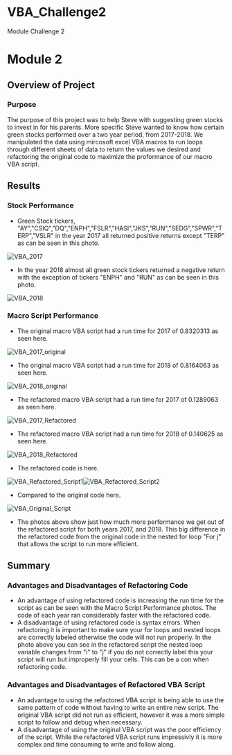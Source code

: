 # VBA_Challenge2
Module Challenge 2
# Module 2
## Overview of Project
### Purpose
The purpose of this project was to help Steve with suggesting green stocks to invest in for his parents. More specific Steve wanted to know how certain green stocks performed over a two year period, from 2017-2018. We manipulated the data using mircosoft excel VBA macros to run loops through different sheets of data to return the values we desired and refactoring the original code to maximize the proformance of our macro VBA script.
## Results
### Stock Performance
* Green Stock tickers, "AY","CSIQ","DQ","ENPH","FSLR","HASI","JKS","RUN","SEDG","SPWR","TERP","VSLR" in the year 2017 all returned positive returns except "TERP" as can be seen in this photo. 

![VBA_2017](https://user-images.githubusercontent.com/93004710/148656012-c1b17ef2-912b-48b3-802b-fc96c70c5981.png)


* In the year 2018 almost all green stock tickers returned a negative return with the exception of tickers "ENPH" and "RUN" as can be seen in this photo. 

![VBA_2018](https://user-images.githubusercontent.com/93004710/148656074-2676a946-f711-42f5-8795-05888421a8d7.png)


### Macro Script Performance
* The original macro VBA script had a run time for 2017 of 0.8320313 as seen here.


![VBA_2017_original](https://user-images.githubusercontent.com/93004710/148656243-4d9061e1-09be-47f5-8900-8a09013f655b.png)


* The original macro VBA script had a run time for 2018 of 0.8164063 as seen here.


![VBA_2018_original](https://user-images.githubusercontent.com/93004710/148656320-f891df15-d906-4152-a161-df6b6bbdadc4.png)


* The refactored macro VBA script had a run time for 2017 of 0.1289063 as seen here.


![VBA_2017_Refactored](https://user-images.githubusercontent.com/93004710/148656362-773af2c9-2f38-45aa-aac9-51a6f06ce40b.png)


* The refactored macro VBA script had a run time for 2018 of 0.140625 as seen here. 


![VBA_2018_Refactored](https://user-images.githubusercontent.com/93004710/148656414-2bfdb0e1-1e35-47d0-87aa-81c3b63e126e.png)


* The refactored code is here. 


![VBA_Refactored_Script1](https://user-images.githubusercontent.com/93004710/148656817-2860aba3-f3a5-467d-8820-d43a644aba13.png)![VBA_Refactored_Script2](https://user-images.githubusercontent.com/93004710/148656826-4a35573e-3f9a-41ff-84ea-bd705ceef9de.png)


* Compared to the original code here.


 ![VBA_Original_Script](https://user-images.githubusercontent.com/93004710/148656897-c297abb6-6b43-4684-9703-498626248740.png)
 
 
* The photos above show just how much more performance we get out of the refactored script for both years 2017, and 2018. This big difference in the refactored code from the original code in the nested for loop "For j" that allows the script to run more efficient.
## Summary
### Advantages and Disadvantages of Refactoring Code
* An advantage of using refactored code is increasing the run time for the script as can be seen with the Macro Script Performance photos. The code of each year ran considerably faster with the refactored code.
* A disadvantage of using refactored code is syntax errors. When refactoring it is important to make sure your for loops and nested loops are correctly labeled otherwise the code will not run properly. In the photo above you can see in the refactored script the nested loop variable changes from "i" to "j" if you do not correctly label this your script will run but improperly fill your cells. This can be a con when refactoring code.
### Advantages and Disadvantages of Refactored VBA Script
* An advantage to using the refactored VBA script is being able to use the same pattern of code without having to write an entire new script. The original VBA script did not run as efficient, however it was a more simple script to follow and debug when necessary.
* A disadvantage of using the original VBA script was the poor efficiency of the script. While the refactored VBA script runs impressivly it is more complex and time consuming to write and follow along.


 
